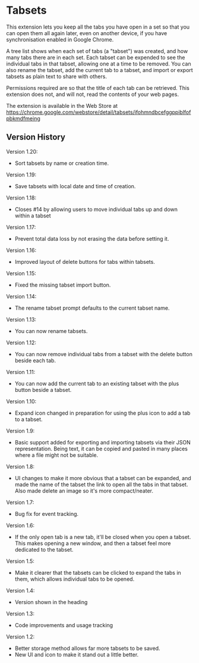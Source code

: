# Tabsets

This extension lets you keep all the tabs you have open in a set so that you can open them all again later, even on another device, if you have synchronisation enabled in Google Chrome.

A tree list shows when each set of tabs (a "tabset") was created, and how many tabs there are in each set. Each tabset can be expended to see the individual tabs in that tabset, allowing one at a time to be removed. You can also rename the tabset, add the current tab to a tabset, and import or export tabsets as plain text to share with others.

Permissions required are so that the title of each tab can be retrieved. This extension does not, and will not, read the contents of your web pages.

The extension is available in the Web Store at https://chrome.google.com/webstore/detail/tabsets/ifohmndbcefggppiblfofpbkmdfmeing

## Version History
Version 1.20:
* Sort tabsets by name or creation time.

Version 1.19:
* Save tabsets with local date and time of creation.

Version 1.18:
* Closes #14 by allowing users to move individual tabs up and down within a tabset

Version 1.17:
* Prevent total data loss by not erasing the data before setting it.

Version 1.16:
* Improved layout of delete buttons for tabs within tabsets.

Version 1.15:
* Fixed the missing tabset import button.

Version 1.14:
* The rename tabset prompt defaults to the current tabset name.

Version 1.13:
* You can now rename tabsets.

Version 1.12:
* You can now remove individual tabs from a tabset with the delete button beside each tab.

Version 1.11:
* You can now add the current tab to an existing tabset with the plus button beside a tabset.

Version 1.10:
* Expand icon changed in preparation for using the plus icon to add a tab to a tabset.

Version 1.9:
* Basic support added for exporting and importing tabsets via their JSON representation. Being text, it can be copied and pasted in many places where a file might not be suitable.

Version 1.8:
* UI changes to make it more obvious that a tabset can be expanded, and made the name of the tabset the link to open all the tabs in that tabset. Also made delete an image so it's more compact/neater.

Version 1.7:
* Bug fix for event tracking.

Version 1.6:
* If the only open tab is a new tab, it'll be closed when you open a tabset. This makes opening a new window, and then a tabset feel more dedicated to the tabset.

Version 1.5:
* Make it clearer that the tabsets can be clicked to expand the tabs in them, which allows individual tabs to be opened.

Version 1.4:
* Version shown in the heading

Version 1.3:
* Code improvements and usage tracking

Version 1.2:
* Better storage method allows far more tabsets to be saved.
* New UI and icon to make it stand out a little better.